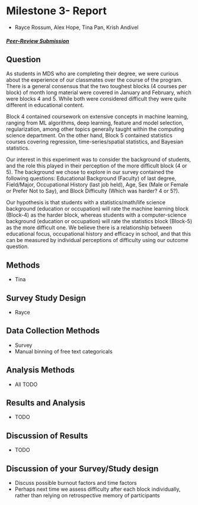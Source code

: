 # Milestone 3- Report
- Rayce Rossum, Alex Hope, Tina Pan, Krish Andivel

##### [Peer-Review Submission](https://github.com/UBC-MDS/Sustainability_Survey/issues/34)

## Question

As students in MDS who are completing their degree, we were curious about the experience of our classmates over the course of the program. There is a general consensus that the two toughest blocks (4 courses per block) of month long material were covered in January and February, which were blocks 4 and 5. While both were considered difficult they were quite different in educational content.

Block 4 contained coursework on extensive concepts in machine learning, ranging from ML algorithms, deep learning, feature and model selection, regularization, among other topics generally taught within the computing science department. On the other hand, Block 5 contained statistics courses covering regression, time-series/spatial statistics, and Bayesian statistics. 

Our interest in this experiment was to consider the background of students, and the role this played in their perception of the more difficult block (4 or 5). The background we chose to explore in our survey contained the following questions: Educational Background (Faculty) of last degree, Field/Major, Occupational History (last job held), Age, Sex (Male or Female or Prefer Not to Say), and Block Difficulty (Which was harder? 4 or 5?).

Our hypothesis is that students with a statistics/math/life science background (education or occupation) will rate the machine learning block (Block-4) as the harder block, whereas students with a computer-science background (education or occupation) will rate the statistics block (Block-5) as the more difficult one. We believe there is a relationship between educational focus, occupational history and efficacy in school, and that this can be measured by individual perceptions of difficulty using our outcome question.



## Methods
  - Tina
## Survey Study Design
  - Rayce
## Data Collection Methods
  - Survey
  - Manual binning of free text categoricals
## Analysis Methods
  - All TODO
## Results and Analysis
  - TODO
## Discussion of Results
  - TODO
## Discussion of your Survey/Study design
  - Discuss possible burnout factors and time factors
  - Perhaps next time we assess difficulty after each block individually, rather than relying on retrospective memory of participants
